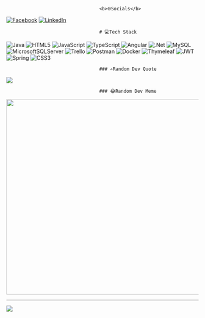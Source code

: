 
                                      <b>🌐Socials</b>
[![Facebook](https://img.shields.io/badge/Facebook-%231877F2.svg?logo=Facebook&logoColor=white)](https://www.facebook.com/hvhcoldxx/) [![LinkedIn](https://img.shields.io/badge/LinkedIn-%230077B5.svg?logo=linkedin&logoColor=white)](https://www.linkedin.com/in/hue-ho-van-611b28236/) 

                                      # 💻Tech Stack
![Java](https://img.shields.io/badge/java-%23ED8B00.svg?style=plastic&logo=java&logoColor=white) ![HTML5](https://img.shields.io/badge/html5-%23E34F26.svg?style=plastic&logo=html5&logoColor=white) ![JavaScript](https://img.shields.io/badge/javascript-%23323330.svg?style=plastic&logo=javascript&logoColor=%23F7DF1E) ![TypeScript](https://img.shields.io/badge/typescript-%23007ACC.svg?style=plastic&logo=typescript&logoColor=white) ![Angular](https://img.shields.io/badge/angular-%23DD0031.svg?style=plastic&logo=angular&logoColor=white) ![.Net](https://img.shields.io/badge/.NET-5C2D91?style=plastic&logo=.net&logoColor=white) ![MySQL](https://img.shields.io/badge/mysql-%2300f.svg?style=plastic&logo=mysql&logoColor=white) ![MicrosoftSQLServer](https://img.shields.io/badge/Microsoft%20SQL%20Sever-CC2927?style=plastic&logo=microsoft%20sql%20server&logoColor=white) ![Trello](https://img.shields.io/badge/Trello-%23026AA7.svg?style=plastic&logo=Trello&logoColor=white) ![Postman](https://img.shields.io/badge/Postman-FF6C37?style=plastic&logo=postman&logoColor=white) ![Docker](https://img.shields.io/badge/docker-%230db7ed.svg?style=plastic&logo=docker&logoColor=white) ![Thymeleaf](https://img.shields.io/badge/Thymeleaf-%23005C0F.svg?style=plastic&logo=Thymeleaf&logoColor=white) ![JWT](https://img.shields.io/badge/JWT-black?style=plastic&logo=JSON%20web%20tokens) ![Spring](https://img.shields.io/badge/spring-%236DB33F.svg?style=plastic&logo=spring&logoColor=white) ![CSS3](https://img.shields.io/badge/css3-%231572B6.svg?style=plastic&logo=css3&logoColor=white)

                                      ### ✍️Random Dev Quote
![](https://quotes-github-readme.vercel.app/api?type=horizontal&theme=radical)

                                      ### 😂Random Dev Meme
<img src="https://random-memer.herokuapp.com/" width="512px"/>

---
[![](https://visitcount.itsvg.in/api?id=hovanhue&icon=0&color=0)](https://visitcount.itsvg.in)
